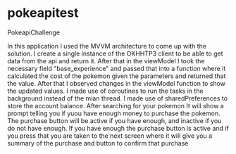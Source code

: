 # pokeapitest
PokeapiChallenge

In this application I used the MVVM architecture to come up with the solution. I create a single instance of the OKHHTP3 client to be able to get data from the api and return it. After that in the viewModel I  took the necessary field "base_experience" and passed that into a function where it calculated the cost of the pokemon given the parameters and returned that the value. After that I observed changes in the viewModel function to show the updated values. I made use of coroutines to run the tasks in the background instead of the mian thread. I made use of sharedPreferences to store the account balance. After searching for your pokemon It will show a prompt telling you if yuou have enough money to purchase the pokemon. The purchase button will be active if you have enough, and inactive if you do not have enough. If you have enough the purchase button is active and if you press that you are taken to the next screen where it will give you a summary of the purchase and button to confirm that purchase
